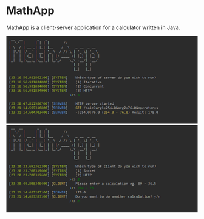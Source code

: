 # MathApp

MathApp is a client-server application for a calculator written in Java.

![Server](img/server.png) 
![Client](img/client.png) 
